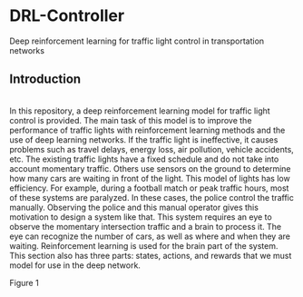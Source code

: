 # DRL-Controller
Deep reinforcement learning for traffic light control in transportation networks

<h2>Introduction </h1><br>
In this repository, a deep reinforcement learning model for traffic light control is provided. The main task of this model is to improve the performance of traffic lights with reinforcement learning methods and the use of deep learning networks. If the traffic light is ineffective, it causes problems such as travel delays, energy loss, air pollution, vehicle accidents, etc.
The existing traffic lights have a fixed schedule and do not take into account momentary traffic. Others use sensors on the ground to determine how many cars are waiting in front of the light. This model of lights has low efficiency. For example, during a football match or peak traffic hours, most of these systems are paralyzed. In these cases, the police control the traffic manually. Observing the police and this manual operator gives this motivation to design a system like that. This system requires an eye to observe the momentary intersection traffic and a brain to process it.
The eye can recognize the number of cars, as well as where and when they are waiting. Reinforcement learning is used for the brain part of the system. This section also has three parts: states, actions, and rewards that we must model for use in the deep network. 
<br>

Figure 1 
<br>


